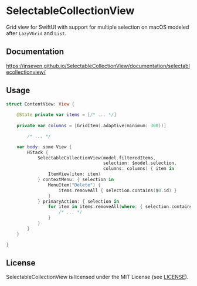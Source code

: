 # SelectableCollectionView

Grid view for SwiftUI with support for multiple selection on macOS modeled after `LazyVGrid` and `List`.

## Documentation

https://inseven.github.io/SelectableCollectionView/documentation/selectablecollectionview/

## Usage

```swift
struct ContentView: View {
  
    @State private var items = [/* ... */]
  
  	private var columns = [GridItem(.adaptive(minimum: 300))]

		/* ... */

    var body: some View {
        HStack {
            SelectableCollectionView(model.filteredItems,
                                     selection: $model.selection,
                                     columns: columns) { item in
                ItemView(item: item)
            } contextMenu: { selection in
                MenuItem("Delete") {
                    items.removeAll { selection.contains($0.id) }
                }
            } primaryAction: { selection in
                for item in items.removeAll(where: { selection.contains($0.id) }) {
                    /* ... */
                }
            }
        }
    }

}
```

## License

SelectableCollectionView is licensed under the MIT License (see [LICENSE](LICENSE)).
